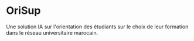 # OriSup
Une solution IA sur l'orientation des étudiants sur le choix de leur formation dans le réseau universitaire marocain. 
